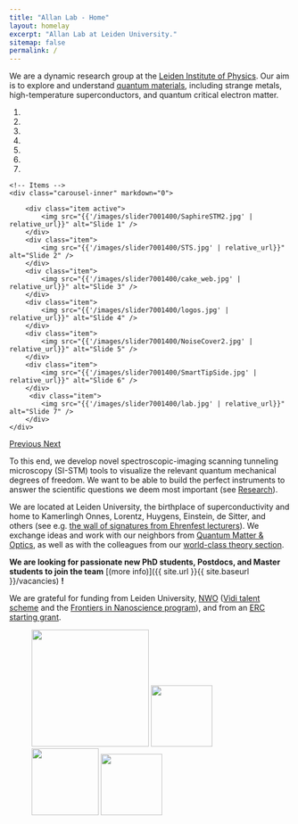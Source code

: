 ```yaml
---
title: "Allan Lab - Home"
layout: homelay
excerpt: "Allan Lab at Leiden University."
sitemap: false
permalink: /
---
```


We are a dynamic research group at the [Leiden Institute of Physics](http://www.physics.leidenuniv.nl). Our aim is to explore and understand [quantum materials](http://condensedconcepts.blogspot.nl/2013/05/what-is-quantum-matter.html), including strange metals, high-temperature superconductors, and quantum critical electron matter.


<div markdown="0" id="carousel" class="carousel slide" data-ride="carousel" data-interval="5000" data-pause="hover" >
    <!-- Menu -->
    <ol class="carousel-indicators">
        <li data-target="#carousel" data-slide-to="0" class="active"></li>
        <li data-target="#carousel" data-slide-to="1"></li>
        <li data-target="#carousel" data-slide-to="2"></li>
        <li data-target="#carousel" data-slide-to="3"></li>
        <li data-target="#carousel" data-slide-to="4"></li>
        <li data-target="#carousel" data-slide-to="5"></li>
        <li data-target="#carousel" data-slide-to="6"></li>
    </ol>

    <!-- Items -->
    <div class="carousel-inner" markdown="0">

        <div class="item active">
            <img src="{{'/images/slider7001400/SaphireSTM2.jpg' | relative_url}}" alt="Slide 1" />
        </div>
        <div class="item">
            <img src="{{'/images/slider7001400/STS.jpg' | relative_url}}" alt="Slide 2" />
        </div>
        <div class="item">
            <img src="{{'/images/slider7001400/cake_web.jpg' | relative_url}}" alt="Slide 3" />
        </div>
        <div class="item">
            <img src="{{'/images/slider7001400/logos.jpg' | relative_url}}" alt="Slide 4" />
        </div>
        <div class="item">
            <img src="{{'/images/slider7001400/NoiseCover2.jpg' | relative_url}}" alt="Slide 5" />
        </div>
        <div class="item">
            <img src="{{'/images/slider7001400/SmartTipSide.jpg' | relative_url}}" alt="Slide 6" />
        </div>       
         <div class="item">
            <img src="{{'/images/slider7001400/lab.jpg' | relative_url}}" alt="Slide 7" />
        </div>
    </div>
  <a class="left carousel-control" href="#carousel" role="button" data-slide="prev">
    <span class="glyphicon glyphicon-chevron-left" aria-hidden="true"></span>
    <span class="sr-only">Previous</span>
  </a>
  <a class="right carousel-control" href="#carousel" role="button" data-slide="next">
    <span class="glyphicon glyphicon-chevron-right" aria-hidden="true"></span>
    <span class="sr-only">Next</span>
  </a>
</div>




To this end, we develop novel spectroscopic-imaging scanning tunneling microscopy (SI-STM) tools to visualize the relevant quantum mechanical degrees of freedom. We want to be able to build the perfect instruments to answer the  scientific questions we deem most important (see [Research](research)).

We are located at Leiden University, the birthplace of superconductivity and home to Kamerlingh Onnes, Lorentz, Huygens, Einstein, de Sitter, and others (see e.g. [the wall of signatures from Ehrenfest lecturers](https://www.lorentz.leidenuniv.nl/history/colloquium/muur_heel.html)). We exchange ideas and work with our neighbors from [Quantum Matter & Optics](http://www.physics.leidenuniv.nl/qo-home), as well as with the colleagues from our [world-class theory section](https://www.lorentz.leidenuniv.nl).

 **We are  looking for passionate new PhD students, Postdocs, and Master students to join the team** [(more info)]({{ site.url }}{{ site.baseurl }}/vacancies) **!**


We are grateful for funding from Leiden University, [NWO](www.nwo.nl) ([Vidi talent scheme](http://www.nwo.nl/en/research-and-results/programmes/Talent+Scheme) and the [Frontiers in Nanoscience program](https://www.universiteitleiden.nl/en/research/research-projects/science/frontiers-of-nanoscience-nanofront)), and from an [ERC starting grant](https://erc.europa.eu/funding/starting-grants).

<figure class="fourth">
  <img src="{{'/images/logopic/Logo_Leiden.jpg' | relative_url}}" style="width: 210px">
  <img src="{{'/images/logopic/Logo_Nanofront.jpg' | relative_url}}" style="width: 110px">
  <img src="{{'/images/logopic/Logo_NWO.jpg' | relative_url}}" style="width: 120px">
  <img src="{{'/images/logopic/Logo_ERC.jpg' | relative_url}}" style="width: 110px">
</figure>
